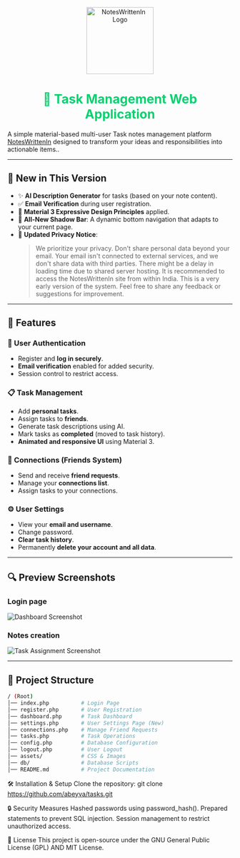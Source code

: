 <p align="center">
  <img src="https://blogger.googleusercontent.com/img/a/AVvXsEgWkSdis_Pm-ZIFjsEkrr3sxBbrr-h_gZn-GI82BnX7VHsF7x2mK2r7KYg8QNEZrQQmTp_4EV047A-U0UIezRLEqw0DIRsA1pxdKCnPxIoZRj7OVyWJXbPI7pAfxF3p09LaBqaqEtj1uHDBztmhh_a0yG59npNyoJQLicAKoWNWMF3m-Zgi2NMjvKOooQg" width="150" alt="NotesWrittenIn Logo">
</p>

<h1 align="center" style="color:#05d26f">📝 Task Management Web Application</h1>

A simple material-based multi-user Task notes management platform [NotesWrittenIn](https://notes.written.in) designed to transform your ideas and responsibilities into actionable items..

---

## 🚀 New in This Version

- ✨ **AI Description Generator** for tasks (based on your note content).
- ✅ **Email Verification** during user registration.
- 🎨 **Material 3 Expressive Design Principles** applied.
- 📱 **All-New Shadow Bar**: A dynamic bottom navigation that adapts to your current page.
- 🔐 **Updated Privacy Notice**:
  > We prioritize your privacy. Don't share personal data beyond your email. Your email isn't connected to external services, and we don't share data with third parties. There might be a delay in loading time due to shared server hosting. It is recommended to access the NotesWrittenIn site from within India. This is a very early version of the system. Feel free to share any feedback or suggestions for improvement.

---

## 🌟 Features  

### 🔑 User Authentication  
- Register and **log in securely**.  
- **Email verification** enabled for added security.  
- Session control to restrict access.

### 📋 Task Management  
- Add **personal tasks**.  
- Assign tasks to **friends**.  
- Generate task descriptions using AI.  
- Mark tasks as **completed** (moved to task history).  
- **Animated and responsive UI** using Material 3.

### 👥 Connections (Friends System)  
- Send and receive **friend requests**.  
- Manage your **connections list**.  
- Assign tasks to your connections.  

### ⚙️ User Settings  
- View your **email and username**.  
- Change password.  
- **Clear task history**.  
- Permanently **delete your account and all data**.

---

## 🔍 Preview Screenshots

### Login page  
![Dashboard Screenshot](https://blogger.googleusercontent.com/img/a/AVvXsEijsHKfD7enRLVXyvW4eYd6vwJJRQNsPYr2a09J-8dvv-58fyiuFZR8QL6MLTRizYFomhj1altJXF9-z9QRqwNwAUMi-yEPCq40WU1so86ant9ryOc4SnA4k7u9SnNvZ6Vke8VlNXvJw9HvWYx7Yq2MKHP_WSwCTzzqAEOiw2hc0Xp0V1dII9Sq9SvnAoQ)

### Notes creation 
![Task Assignment Screenshot](https://blogger.googleusercontent.com/img/a/AVvXsEiuYTgNvq55tZmTb3d49Mh5fCwKcNeXJtw1v-abUWqNzW-UF53SOOwPdfMx8r-HIvKN9DG9JozDv9a6ND8yIRFnzb1tedSNGdI6p8PW580ZYKWwEjvhBfwxzgwafm6YpdeL2uf5nP8nsEhU34RCzHHOcNI1jPqYeSOawX_hcan_AmqDROMKFCV3P0cd5D4)

---

## 📁 Project Structure  
```bash
/ (Root)
│── index.php          # Login Page
│── register.php       # User Registration
│── dashboard.php      # Task Dashboard
│── settings.php       # User Settings Page (New)
│── connections.php    # Manage Friend Requests
│── tasks.php          # Task Operations
│── config.php         # Database Configuration
│── logout.php         # User Logout
│── assets/            # CSS & Images
│── db/                # Database Scripts
│── README.md          # Project Documentation
```

🛠️ Installation & Setup
Clone the repository:
git clone https://github.com/abeyva/tasks.git

🔒 Security Measures
Hashed passwords using password_hash().
Prepared statements to prevent SQL injection.
Session management to restrict unauthorized access.


📜 License
This project is open-source under the GNU General Public License (GPL) AND MIT License.

